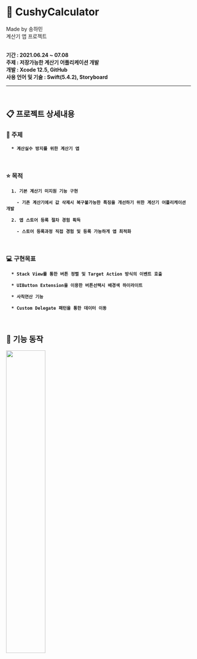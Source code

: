 # 🔢 CushyCalculator
Made by 송하민 <br>
계산기 앱 프로젝트 <br><br>

<strong>기간 : 2021.06.24 ~ 07.08 <br>
주제 : 저장가능한 계산기 어플리케이션 개발 <br>
개발 : Xcode 12.5, GitHub <br>
사용 언어 및 기술 : Swift(5.4.2), Storyboard <br><strong>
 
--------------

<br>
 
## 📋 프로젝트 상세내용
### 📍 주제
```
  * 계산실수 방지를 위한 계산기 앱
```
<br>
 
### ⭐ 목적
```
  1. 기본 계산기 미지원 기능 구현 
  
    - 기존 계산기에서 값 삭제시 복구불가능한 특징을 개선하기 위한 계산기 어플리케이션 개발 
    
  2. 앱 스토어 등록 절차 경험 획득
 
    - 스토어 등록과정 직접 경험 및 등록 가능하게 앱 최적화
```
<br>
 
### 💻 구현목표
```
  * Stack View를 통한 버튼 정렬 및 Target Action 방식의 이벤트 호출
  
  * UIButton Extension을 이용한 버튼선택시 배경색 하이라이트
  
  * 사칙연산 기능
  
  * Custom Delegate 패턴을 통한 데이터 이동
```
<br>
 
## 📱 기능 동작

<img width="46%" src="https://user-images.githubusercontent.com/45508297/127612761-1cd09bbe-df89-44e7-907f-73554941b4bc.gif"/>



